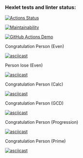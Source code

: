 ### Hexlet tests and linter status:
[![Actions Status](https://github.com/dvs30/java-project-lvl1/workflows/hexlet-check/badge.svg)](https://github.com/dvs30/java-project-lvl1/actions)

[![Maintainability](https://api.codeclimate.com/v1/badges/29d7a4eee38e80ad02b8/maintainability)](https://codeclimate.com/github/dvs30/java-project-lvl1/maintainability)

[![GitHub Actions Demo](https://github.com/dvs30/java-project-lvl1/actions/workflows/github-actions-demo.yml/badge.svg)](https://github.com/dvs30/java-project-lvl1/actions/workflows/github-actions-demo.yml)

Congratulation Person (Even)

[![asciicast](https://asciinema.org/a/UBGLGms8E4mthvKCTmoJMoLjo.svg)](https://asciinema.org/a/UBGLGms8E4mthvKCTmoJMoLjo)


Person lose (Even)

[![asciicast](https://asciinema.org/a/dEfcataOtLLG2nJ9eKuQZAGUh.svg)](https://asciinema.org/a/dEfcataOtLLG2nJ9eKuQZAGUh)


Congratulation Person (Calc)

[![asciicast](https://asciinema.org/a/2beZTxUyeDkE9Rkj7QUhmW7p1.svg)](https://asciinema.org/a/2beZTxUyeDkE9Rkj7QUhmW7p1)


Congratulation Person (GCD)

[![asciicast](https://asciinema.org/a/MohAsOdZf4L7hhxBxMyUPPyB5.svg)](https://asciinema.org/a/MohAsOdZf4L7hhxBxMyUPPyB5)


Congratulation Person (Progression)

[![asciicast](https://asciinema.org/a/cZKN7OK26KEPkleDDNzSCHR0O.svg)](https://asciinema.org/a/cZKN7OK26KEPkleDDNzSCHR0O)


Congratulation Person (Prime)

[![asciicast](https://asciinema.org/a/eUXHV034ukkpMlwDpns2cT7gS.svg)](https://asciinema.org/a/eUXHV034ukkpMlwDpns2cT7gS)